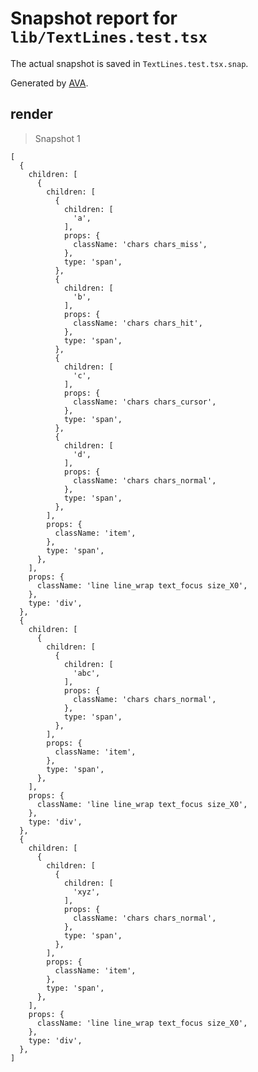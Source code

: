 # Snapshot report for `lib/TextLines.test.tsx`

The actual snapshot is saved in `TextLines.test.tsx.snap`.

Generated by [AVA](https://avajs.dev).

## render

> Snapshot 1

    [
      {
        children: [
          {
            children: [
              {
                children: [
                  'a',
                ],
                props: {
                  className: 'chars chars_miss',
                },
                type: 'span',
              },
              {
                children: [
                  'b',
                ],
                props: {
                  className: 'chars chars_hit',
                },
                type: 'span',
              },
              {
                children: [
                  'c',
                ],
                props: {
                  className: 'chars chars_cursor',
                },
                type: 'span',
              },
              {
                children: [
                  'd',
                ],
                props: {
                  className: 'chars chars_normal',
                },
                type: 'span',
              },
            ],
            props: {
              className: 'item',
            },
            type: 'span',
          },
        ],
        props: {
          className: 'line line_wrap text_focus size_X0',
        },
        type: 'div',
      },
      {
        children: [
          {
            children: [
              {
                children: [
                  'abc',
                ],
                props: {
                  className: 'chars chars_normal',
                },
                type: 'span',
              },
            ],
            props: {
              className: 'item',
            },
            type: 'span',
          },
        ],
        props: {
          className: 'line line_wrap text_focus size_X0',
        },
        type: 'div',
      },
      {
        children: [
          {
            children: [
              {
                children: [
                  'xyz',
                ],
                props: {
                  className: 'chars chars_normal',
                },
                type: 'span',
              },
            ],
            props: {
              className: 'item',
            },
            type: 'span',
          },
        ],
        props: {
          className: 'line line_wrap text_focus size_X0',
        },
        type: 'div',
      },
    ]
